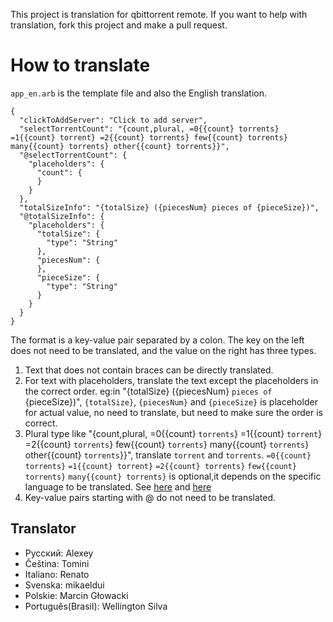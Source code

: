 This project is translation for qbittorrent remote. If you want to help with translation, fork this project and make a pull request.

# How to translate
`app_en.arb` is the template file and also the English translation. 
```
{
  "clickToAddServer": "Click to add server",
  "selectTorrentCount": "{count,plural, =0{{count} torrents} =1{{count} torrent} =2{{count} torrents} few{{count} torrents} many{{count} torrents} other{{count} torrents}}",
  "@selectTorrentCount": {
    "placeholders": {
      "count": {
      }
    }
  },
  "totalSizeInfo": "{totalSize} ({piecesNum} pieces of {pieceSize})",
  "@totalSizeInfo": {
    "placeholders": {
      "totalSize": {
        "type": "String"
      },
      "piecesNum": {
      },
      "pieceSize": {
        "type": "String"
      }
    }
  }
}
```
The format is a key-value pair separated by a colon. The key on the left does not need to be translated, and the value on the right has three types. 
1. Text that does not contain braces can be directly translated.
2. For text with placeholders, translate the text except the placeholders in the correct order. eg:in "{totalSize} ({piecesNum} `pieces of` {pieceSize})", `{totalSize}`, `{piecesNum}` and `{pieceSize}` is placeholder for actual value, no need to translate, but need to make sure the order is correct. 
3. Plural type like "{count,plural, =0{{count} `torrents`} =1{{count} `torrent`} =2{{count} `torrents`} few{{count} `torrents`} many{{count} `torrents`} other{{count} `torrents`}}", translate `torrent` and `torrents`. `=0{{count} torrents}` `=1{{count} torrent}` `=2{{count} torrents}` `few{{count} torrents}` `many{{count} torrents}` is optional,it depends on the specific language to be translated. See [here](https://localizely.com/language-plural-rules/) and [here](https://docs.google.com/document/d/10e0saTfAv32OZLRmONy866vnaw0I2jwL8zukykpgWBc/edit#heading=h.yfh1gyd78g7g) 
4. Key-value pairs starting with @ do not need to be translated.

## Translator
- Pусский: Alexey
- Čeština: Tomini
- Italiano: Renato
- Svenska: mikaeldui
- Polskie: Marcin Głowacki
- Português(Brasil): Wellington Silva
